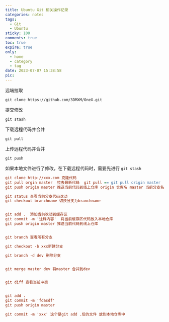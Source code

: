 ```yaml
---
title: Ubuntu Git 相关操作记录
categories: notes
tags:
  - Git 
  - Ubuntu
sticky: 100
comments: true
toc: true
expire: true
only:
  - home
  - category
  - tag
date: 2023-07-07 15:38:58
pic:
---
```


远端拉取

```
git clone https://github.com/3DMXM/OneX.git
```

提交修改

```
git stash
```

下载远程代码并合并
```
git pull
```
上传远程代码并合并
```
git push
```

如果本地文件进行了修改，在下载远程代码时，需要先进行 `git stash`

```ini
git clone http://xxx.com 克隆代码
git pull orgin master  拉去最新代码  git pull == git pull origin master | git push -u origin master  
git push origin master 推送当前代码到线上仓库 origin 仓库名 master 当前分支名

git status 查看当前分支代码改动
git checkout branchname 切换分支为branchname


git add .  添加当前改动到缓存区
git commit -m '注释内容'  将当前缓存区代码放入本地仓库
git push origin master 推送当前代码到线上仓库


git branch 查看所有分支 

git checkout -b xxx新建分支

git branch -d dev 删除分支


git merge master dev 将master 合并到dev


git diff 查看当前冲突


git add .
git commit -m 'fdasdf'
git push origin master

git commit -m 'xxx' 这个是git add .后的文件 放到本地仓库中
```
